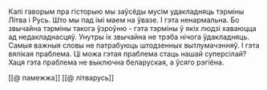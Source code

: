 Калі гаворым пра гісторыю мы заўсёды мусім удакладняць тэрміны Літва і Русь. Што мы пад імі маем на ўвазе. 
І гэта ненармальна. Бо звычайна тэрміны такога ўзроўню - гэта тэрміны ў якіх людзі хаваюцца ад недакладнасцяў. Унутры іх звычайна не трэба нічога ўдакладняць. Самыя важныя словы не патрабуюць штодзенных вытлумачэнняў. 
І гэта вялікая праблема. Ці можа гэтая праблема стаць нашай суперсілай?
Хаця гэта праблема не выключна беларуская, а ўсяго рэгіёна.

[[@ памежжа]]
[[@ літварусь]]
